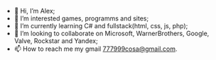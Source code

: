 - 👋 Hi, I’m Alex;
- 👀 I’m interested games, programms and sites;
- 🌱 I’m currently learning C# and fullstack(html, css, js, php);
- 💞️ I’m looking to collaborate on Microsoft, WarnerBrothers, Google, Valve, Rockstar and Yandex;
- 📫 How to reach me my gmail 777999cosa@gmail.com.

<!---
Syneation/Syneation is a ✨ special ✨ repository because its `README.md` (this file) appears on your GitHub profile.
You can click the Preview link to take a look at your changes.
--->
